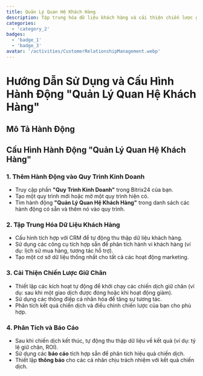 ```yaml
---
title: Quản Lý Quan Hệ Khách Hàng
description: Tập trung hóa dữ liệu khách hàng và cải thiện chiến lược giữ chân.
categories: 
  - 'category_2'
badges: 
  - 'badge_1'
  - 'badge_3'
avatar: '/activities/CustomerRelationshipManagement.webp'
---
```


# Hướng Dẫn Sử Dụng và Cấu Hình Hành Động "Quản Lý Quan Hệ Khách Hàng"

## Mô Tả Hành Động

## **Cấu Hình Hành Động "Quản Lý Quan Hệ Khách Hàng"**

### 1. Thêm Hành Động vào Quy Trình Kinh Doanh
- Truy cập phần **"Quy Trình Kinh Doanh"** trong Bitrix24 của bạn.
- Tạo một quy trình mới hoặc mở một quy trình hiện có.
- Tìm hành động **"Quản Lý Quan Hệ Khách Hàng"** trong danh sách các hành động có sẵn và thêm nó vào quy trình.

### 2. Tập Trung Hóa Dữ Liệu Khách Hàng
- Cấu hình tích hợp với CRM để tự động thu thập dữ liệu khách hàng.
- Sử dụng các công cụ tích hợp sẵn để phân tích hành vi khách hàng (ví dụ: lịch sử mua hàng, tương tác hỗ trợ).
- Tạo một cơ sở dữ liệu thống nhất cho tất cả các hoạt động marketing.

### 3. Cải Thiện Chiến Lược Giữ Chân
- Thiết lập các kích hoạt tự động để khởi chạy các chiến dịch giữ chân (ví dụ: sau khi một giao dịch được đóng hoặc khi hoạt động giảm).
- Sử dụng các thông điệp cá nhân hóa để tăng sự tương tác.
- Phân tích kết quả chiến dịch và điều chỉnh chiến lược của bạn cho phù hợp.

### 4. Phân Tích và Báo Cáo
- Sau khi chiến dịch kết thúc, tự động thu thập dữ liệu về kết quả (ví dụ: tỷ lệ giữ chân, ROI).
- Sử dụng các **báo cáo** tích hợp sẵn để phân tích hiệu quả chiến dịch.
- Thiết lập **thông báo** cho các cá nhân chịu trách nhiệm với kết quả chiến dịch.